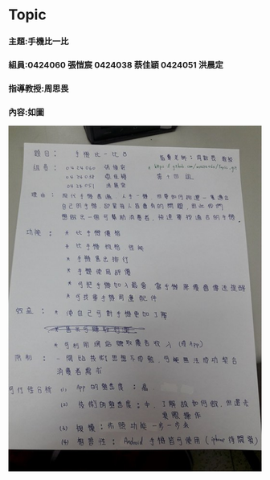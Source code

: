 # Topic
### 主題:手機比一比
### 組員:0424060 張愷宸 0424038 蔡佳穎 0424051 洪晨定
### 指導教授:周思畏
### 內容:如圖
![123.jpg](123.jpg "TOPIC")
